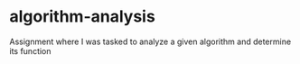 # algorithm-analysis
Assignment where I was tasked to analyze a given algorithm and determine its function

